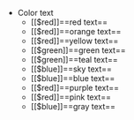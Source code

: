 - Color text
  - [[$red]]==red text==
  - [[$red]]==orange text==
  - [[$red]]==yellow text==
  - [[$green]]==green text==
  - [[$green]]==teal text==
  - [[$blue]]==sky text==
  - [[$blue]]==blue text==
  - [[$red]]==purple text==
  - [[$red]]==pink text==
  - [[$blue]]==gray text==
